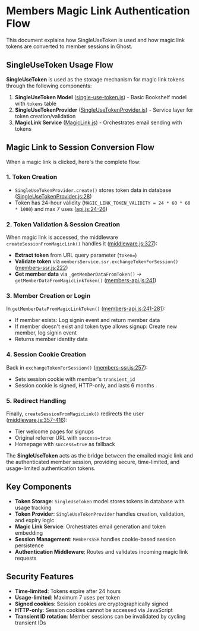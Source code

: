 # Members Magic Link Authentication Flow

This document explains how SingleUseToken is used and how magic link tokens are converted to member sessions in Ghost.

## SingleUseToken Usage Flow

**SingleUseToken** is used as the storage mechanism for magic link tokens through the following components:

1. **SingleUseToken Model** ([single-use-token.js](https://github.com/TryGhost/Ghost/blob/main/ghost/core/core/server/models/single-use-token.js#L25)) - Basic Bookshelf model with `tokens` table
2. **SingleUseTokenProvider** ([SingleUseTokenProvider.js](https://github.com/TryGhost/Ghost/blob/main/ghost/core/core/server/services/members/SingleUseTokenProvider.js#L56)) - Service layer for token creation/validation
3. **MagicLink Service** ([MagicLink.js](https://github.com/TryGhost/Ghost/blob/main/ghost/core/core/server/services/lib/magic-link/MagicLink.js#L70)) - Orchestrates email sending with tokens

## Magic Link to Session Conversion Flow

When a magic link is clicked, here's the complete flow:

### 1. **Token Creation** 
- `SingleUseTokenProvider.create()` stores token data in database ([SingleUseTokenProvider.js:28](https://github.com/TryGhost/Ghost/blob/main/ghost/core/core/server/services/members/SingleUseTokenProvider.js#L28))
- Token has 24-hour validity (`MAGIC_LINK_TOKEN_VALIDITY = 24 * 60 * 60 * 1000`) and max 7 uses ([api.js:24-26](https://github.com/TryGhost/Ghost/blob/main/ghost/core/core/server/services/members/api.js#L24-L26))

### 2. **Token Validation & Session Creation**
When magic link is accessed, the middleware `createSessionFromMagicLink()` handles it ([middleware.js:327](https://github.com/TryGhost/Ghost/blob/main/ghost/core/core/server/services/members/middleware.js#L327)):

- **Extract token** from URL query parameter (`token=`)
- **Validate token** via `membersService.ssr.exchangeTokenForSession()` ([members-ssr.js:222](https://github.com/TryGhost/Ghost/blob/main/ghost/core/core/server/services/members/members-ssr.js#L222))
- **Get member data** via `_getMemberDataFromToken()` → `getMemberDataFromMagicLinkToken()` ([members-api.js:241](https://github.com/TryGhost/Ghost/blob/main/ghost/core/core/server/services/members/members-api/members-api.js#L241))

### 3. **Member Creation or Login**
In `getMemberDataFromMagicLinkToken()` ([members-api.js:241-281](https://github.com/TryGhost/Ghost/blob/main/ghost/core/core/server/services/members/members-api/members-api.js#L241-L281)):

- If member exists: Log signin event and return member data
- If member doesn't exist and token type allows signup: Create new member, log signin event
- Returns member identity data

### 4. **Session Cookie Creation**
Back in `exchangeTokenForSession()` ([members-ssr.js:257](https://github.com/TryGhost/Ghost/blob/main/ghost/core/core/server/services/members/members-ssr.js#L257)):
- Sets session cookie with member's `transient_id` 
- Session cookie is signed, HTTP-only, and lasts 6 months

### 5. **Redirect Handling**
Finally, `createSessionFromMagicLink()` redirects the user ([middleware.js:357-416](https://github.com/TryGhost/Ghost/blob/main/ghost/core/core/server/services/members/middleware.js#L357-L416)):
- Tier welcome pages for signups
- Original referrer URL with `success=true` 
- Homepage with `success=true` as fallback

The **SingleUseToken** acts as the bridge between the emailed magic link and the authenticated member session, providing secure, time-limited, and usage-limited authentication tokens.

## Key Components

- **Token Storage**: `SingleUseToken` model stores tokens in database with usage tracking
- **Token Provider**: `SingleUseTokenProvider` handles creation, validation, and expiry logic
- **Magic Link Service**: Orchestrates email generation and token embedding
- **Session Management**: `MembersSSR` handles cookie-based session persistence
- **Authentication Middleware**: Routes and validates incoming magic link requests

## Security Features

- **Time-limited**: Tokens expire after 24 hours
- **Usage-limited**: Maximum 7 uses per token
- **Signed cookies**: Session cookies are cryptographically signed
- **HTTP-only**: Session cookies cannot be accessed via JavaScript
- **Transient ID rotation**: Member sessions can be invalidated by cycling transient IDs